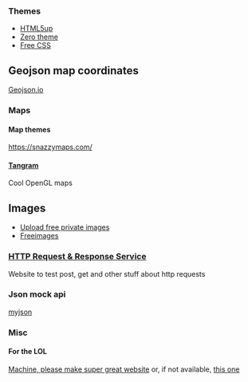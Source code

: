 ### Themes
* [HTML5up](https://html5up.net)
* [Zero theme](http://www.zerotheme.com)
* [Free CSS](http://www.free-css.com/free-css-templates)

## Geojson map coordinates
[Geojson.io](http://geojson.io/)

### Maps
#### Map themes
https://snazzymaps.com/

#### [Tangram](https://mapzen.com/products/tangram/)
Cool OpenGL maps


## Images
* [Upload free private images](https://imagebin.ca/#!advanced)
* [Freeimages](http://www.freeimages.com)

### [HTTP Request & Response Service](https://httpbin.org/) 
Website to test post, get and other stuff about http requests

### Json mock api
[myjson](myjson.com)


### Misc
#### For the LOL
[Machine, please make super great website](https://imgur.com/GcZFBaT)
or, if not available, [this one](https://pichoster.net/images/2017/07/09/c955c1d033cb6a7752e7db5fea2d1674.png)